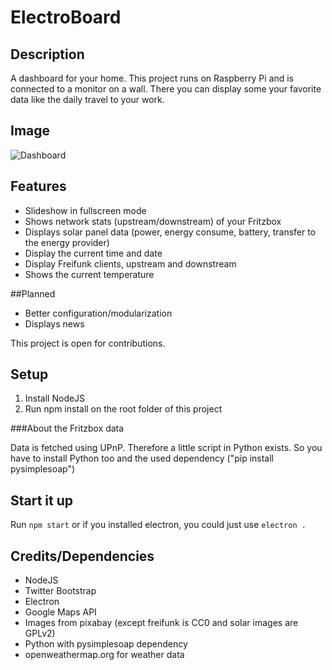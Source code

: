 # ElectroBoard

## Description

A dashboard for your home. This project runs on Raspberry Pi and is connected to a monitor on a wall. 
There you can display some your favorite data like the daily travel to your work. 

## Image

![Dashboard](https://i.imgur.com/0eIIRLv.png)

## Features

* Slideshow in fullscreen mode
* Shows network stats (upstream/downstream) of your Fritzbox
* Displays solar panel data (power, energy consume, battery, transfer to the energy provider)
* Display the current time and date
* Display Freifunk clients, upstream and downstream
* Shows the current temperature

##Planned

* Better configuration/modularization 
* Displays news

This project is open for contributions. 

## Setup

1. Install NodeJS
2. Run npm install on the root folder of this project

###About the Fritzbox data

Data is fetched using UPnP. Therefore a little script in Python exists. 
So you have to install Python too and the used dependency ("pip install pysimplesoap")

## Start it up

Run `npm start` or if you installed electron, you could just use `electron .`

## Credits/Dependencies

* NodeJS
* Twitter Bootstrap
* Electron
* Google Maps API
* Images from pixabay (except freifunk is CC0 and solar images are GPLv2)
* Python with pysimplesoap dependency
* openweathermap.org for weather data
